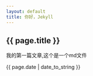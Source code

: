 ```yaml
---
layout: default
title: 你好，Jekyll
---
```

<h2>{{ page.title }}</h2>
<p>我的第一篇文章,这个是一个md文件</p>
<p>{{ page.date | date_to_string }}</p>